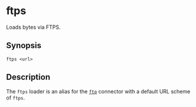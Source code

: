 # ftps

Loads bytes via FTPS.

## Synopsis

```
ftps <url>
```

## Description

The `ftps` loader is an alias for the [`ftp`](ftp.md) connector with a
default URL scheme of `ftps`.
